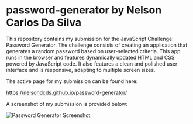 # password-generator by Nelson Carlos Da Silva

This repository contains my submission for the JavaScript Challenge: Password Generator. The challenge consists of creating an application that generates a random password based on user-selected criteria. This app runs in the browser and features dynamically updated HTML and CSS powered by JavaScript code. It also features a clean and polished user interface and is responsive, adapting to multiple screen sizes.

The active page for my submission can be found here:

https://nelsondcds.github.io/password-generator/

A screenshot of my submission is provided below:

![Password Generator Screenshot](./screenshot.png?raw=true "Password Generator Screenshot")